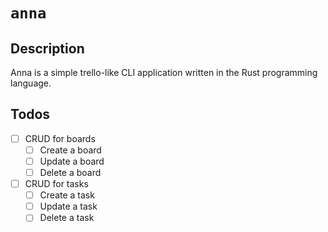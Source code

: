 # `anna`

## Description

Anna is a simple trello-like CLI application written in the Rust programming language.

## Todos

- [ ] CRUD for boards
    - [ ] Create a board
    - [ ] Update a board
    - [ ] Delete a board
- [ ] CRUD for tasks
    - [ ] Create a task
    - [ ] Update a task
    - [ ] Delete a task